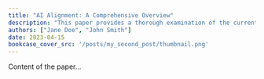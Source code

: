 ```yaml
---
title: "AI Alignment: A Comprehensive Overview"
description: "This paper provides a thorough examination of the current state of AI alignment research and its implications for the future of artificial intelligence."
authors: ["Jane Doe", "John Smith"]
date: 2023-04-15
bookcase_cover_src: '/posts/my_second_post/thumbnail.png'
---
```


Content of the paper...
